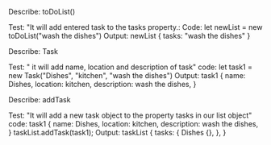 Describe: toDoList()

Test: "It will add entered task to the tasks property.:
Code: let newList = new toDoList("wash the dishes")
Output: newList {
    tasks: "wash the dishes"
}

Describe: Task

Test: " it will add name, location and description of task"
code: let task1 = new Task("Dishes", "kitchen", "wash the dishes")
Output: task1 {
    name: Dishes,
    location: kitchen,
    description: wash the dishes,
}

Describe: addTask 

Test: "It will add a new task object to the property tasks in our list object"
code: task1 {
    name: Dishes,
    location: kitchen,
    description: wash the dishes,
}
taskList.addTask(task1);
Output: taskList {
    tasks: {
        Dishes {},
    },
}